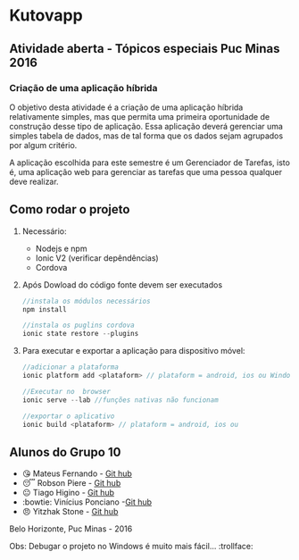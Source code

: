 # Kutovapp

## Atividade aberta - Tópicos especiais Puc Minas 2016

### Criação de uma aplicação híbrida

O objetivo desta atividade é a criação de uma aplicação híbrida relativamente simples, mas que permita uma primeira oportunidade de construção desse tipo de aplicação. Essa aplicação deverá gerenciar uma simples tabela de dados, mas de tal forma que os dados sejam agrupados por algum critério.

A aplicação escolhida para este semestre é um Gerenciador de Tarefas, isto é, uma aplicação web para gerenciar as tarefas que uma pessoa qualquer deve realizar.

Como rodar o projeto
---------

1. Necessário:

    - Nodejs e npm 
    - Ionic V2 (verificar depêndências)
    - Cordova

2. Após Dowload do código fonte devem ser executados 

    ```javascript
    //instala os módulos necessários
    npm install
    ```

    ```javascript
    //instala os puglins cordova
    ionic state restore --plugins 
    ```
3. Para executar e exportar a aplicação para dispositivo móvel:

    ```javascript
    //adicionar a plataforma
    ionic platform add <plataform> // plataform = android, ios ou Windows

    //Executar no  browser
    ionic serve --lab //funções nativas não funcionam

    //exportar o aplicativo
    ionic build <plataform> // plataform = android, ios ou 

    ```

Alunos do Grupo 10
----------

-  :kissing_heart: Mateus Fernando - [Git hub](https://github.com/mfpinheiro)
-  :sleeping:  Robson Piere - [Git hub](https://github.com/robsonpiere)
-  :neutral_face: Tiago Higino - [Git hub](https://github.com/tiagohigino)
-  :bowtie:  Vinícius Ponciano -[Git hub](https://github.com/viniciusponciano)
-  :angry:  Yitzhak Stone - [Git hub](https://github.com/YitzhakStone)

Belo Horizonte, Puc Minas - 2016

Obs: Debugar o projeto no Windows é muito mais fácil...  :trollface: